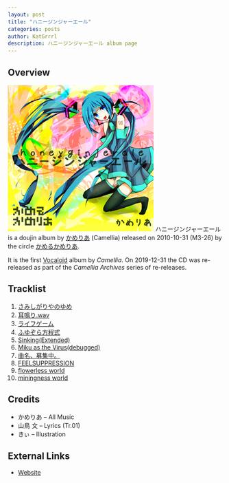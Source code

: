```yaml
---
layout: post
title: "ハニージンジャーエール"
categories: posts
author: KatGrrrl
description: ハニージンジャーエール album page
---
```


## Overview

![CTCD-001](/assets/images/camellia/albums/CTCD-001.png)
ハニージンジャーエール is a doujin album by [かめりあ](/postsWiki/_posts/camellia/2023-12-10-camellia.md) (Camellia) released on 2010-10-31 (M3-26) by the circle [かめるかめりあ](#).

It is the first [Vocaloid](https://en.wikipedia.org/wiki/Vocaloid) album by *Camellia*. On 2019-12-31 the CD was re-released as part of the *Camellia Archives* series of re-releases.

## Tracklist

1. [さみしがりやのゆめ](#)
2. [耳鳴り.wav](#)
3. [ライフゲーム](#)
4. [ふゆぞら方程式](#)
5. [Sinking(Extended)](#)
6. [Miku as the Virus(debugged)](#)
7. [曲名、募集中。](#)
8. [FEELSUPPRESSION](#)
9. [flowerless world](#)
10. [miningness world](#)

## Credits

* かめりあ – All Music
* 山鳥 文 – Lyrics (Tr.01)
* きぃ – Illustration

## External Links

* [Website](http://camtek.seesaa.net/article/164523140.html)
